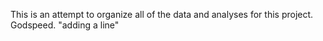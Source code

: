 This is an attempt to organize all of the data and analyses for this project. 
Godspeed.
"adding a line" 
